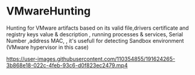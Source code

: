 # VMwareHunting
Hunting for VMware artifacts based on its valid file,drivers certificate and registry keys value &amp; description , running processes &amp; services, Serial Number ,address MAC,  , it's usefull for detecting Sandbox environment (VMware hypervisor in this case)


https://user-images.githubusercontent.com/110354855/191624265-3b868e18-022c-4feb-93c6-d0f823ec2479.mp4
